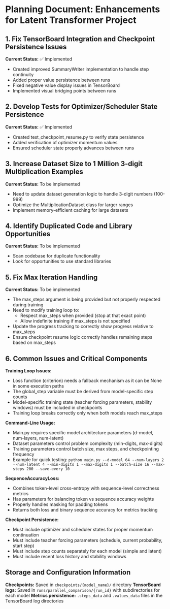 # Planning Document: Enhancements for Latent Transformer Project

## 1. Fix TensorBoard Integration and Checkpoint Persistence Issues

**Current Status:** ✅ Implemented
- Created improved SummaryWriter implementation to handle step continuity
- Added proper value persistence between runs
- Fixed negative value display issues in TensorBoard
- Implemented visual bridging points between runs

## 2. Develop Tests for Optimizer/Scheduler State Persistence

**Current Status:** ✅ Implemented
- Created test_checkpoint_resume.py to verify state persistence
- Added verification of optimizer momentum values
- Ensured scheduler state properly advances between runs

## 3. Increase Dataset Size to 1 Million 3-digit Multiplication Examples

**Current Status:** To be implemented
- Need to update dataset generation logic to handle 3-digit numbers (100-999)
- Optimize the MultiplicationDataset class for larger ranges
- Implement memory-efficient caching for large datasets

## 4. Identify Duplicated Code and Library Opportunities

**Current Status:** To be implemented
- Scan codebase for duplicate functionality
- Look for opportunities to use standard libraries

## 5. Fix Max Iteration Handling

**Current Status:** To be implemented
- The max_steps argument is being provided but not properly respected during training
- Need to modify training loop to:
  - Respect max_steps when provided (stop at that exact point)
  - Allow indefinite training if max_steps is not specified
- Update the progress tracking to correctly show progress relative to max_steps
- Ensure checkpoint resume logic correctly handles remaining steps based on max_steps

## 6. Common Issues and Critical Components

**Training Loop Issues:**
- Loss function (criterion) needs a fallback mechanism as it can be None in some execution paths
- The global_step variable must be derived from model-specific step counts
- Model-specific training state (teacher forcing parameters, stability windows) must be included in checkpoints
- Training loop breaks correctly only when both models reach max_steps

**Command-Line Usage:**
- Main.py requires specific model architecture parameters (d-model, num-layers, num-latent)
- Dataset parameters control problem complexity (min-digits, max-digits)
- Training parameters control batch size, max steps, and checkpointing frequency
- Example for quick testing: `python main.py --d-model 64 --num-layers 2 --num-latent 4 --min-digits 1 --max-digits 1 --batch-size 16 --max-steps 200 --save-every 10`

**SequenceAccuracyLoss:**
- Combines token-level cross-entropy with sequence-level correctness metrics
- Has parameters for balancing token vs sequence accuracy weights
- Properly handles masking for padding tokens
- Returns both loss and binary sequence accuracy for metrics tracking

**Checkpoint Persistence:**
- Must include optimizer and scheduler states for proper momentum continuation
- Must include teacher forcing parameters (schedule, current probability, start step)
- Must include step counts separately for each model (simple and latent)
- Must include recent loss history and stability windows

## Storage and Configuration Information

**Checkpoints:** Saved in `checkpoints/{model_name}/` directory
**TensorBoard logs:** Saved in `runs/parallel_comparison/{run_id}` with subdirectories for each model
**Metrics persistence:** `.steps_data` and `.values_data` files in the TensorBoard log directories 